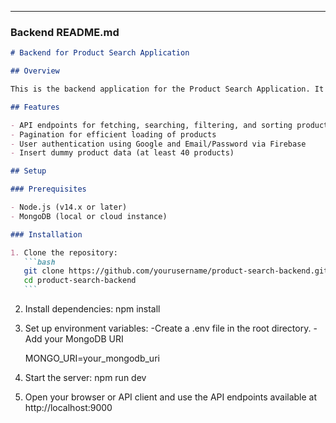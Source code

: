 ---

### Backend README.md

````markdown
# Backend for Product Search Application

## Overview

This is the backend application for the Product Search Application. It is built using Node.js, Express.js, and MongoDB. It includes API endpoints for product management and user authentication.

## Features

- API endpoints for fetching, searching, filtering, and sorting products
- Pagination for efficient loading of products
- User authentication using Google and Email/Password via Firebase
- Insert dummy product data (at least 40 products)

## Setup

### Prerequisites

- Node.js (v14.x or later)
- MongoDB (local or cloud instance)

### Installation

1. Clone the repository:
   ```bash
   git clone https://github.com/yourusername/product-search-backend.git
   cd product-search-backend
   ```
````

2.  Install dependencies:
    npm install

3.  Set up environment variables:
    -Create a .env file in the root directory.
    -Add your MongoDB URI

    MONGO_URI=your_mongodb_uri

4.  Start the server:
    npm run dev

5.  Open your browser or API client and use the API endpoints available at http://localhost:9000
